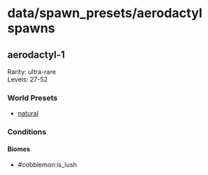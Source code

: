 # data/spawn_presets/aerodactyl spawns  
  
## aerodactyl-1  
Rarity: ultra-rare  
Levels: 27-52  
  
### World Presets  
* [natural](/data/world_presets/natural.md)  
  
### Conditions  
  
#### Biomes  
  * #cobblemon:is_lush
  
